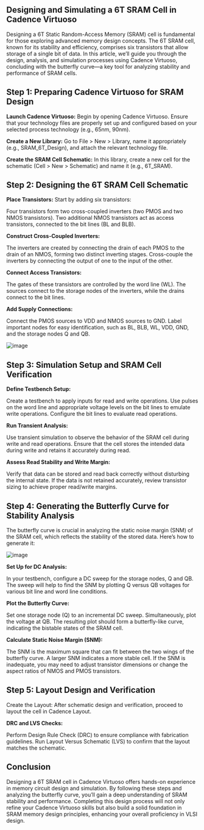 ## Designing and Simulating a 6T SRAM Cell in Cadence Virtuoso

Designing a 6T Static Random-Access Memory (SRAM) cell is fundamental for those exploring advanced memory design concepts. The 6T SRAM cell, known for its stability and efficiency, comprises six transistors that allow storage of a single bit of data. In this article, we’ll guide you through the design, analysis, and simulation processes using Cadence Virtuoso, concluding with the butterfly curve—a key tool for analyzing stability and performance of SRAM cells.

## Step 1: Preparing Cadence Virtuoso for SRAM Design

**Launch Cadence Virtuoso:** Begin by opening Cadence Virtuoso. Ensure that your technology files are properly set up and configured based on your selected process technology (e.g., 65nm, 90nm).

**Create a New Library:** Go to File > New > Library, name it appropriately (e.g., SRAM_6T_Design), and attach the relevant technology file.

**Create the SRAM Cell Schematic:** In this library, create a new cell for the schematic (Cell > New > Schematic) and name it (e.g., 6T_SRAM).

## Step 2: Designing the 6T SRAM Cell Schematic

**Place Transistors:** Start by adding six transistors:

Four transistors form two cross-coupled inverters (two PMOS and two NMOS transistors).
Two additional NMOS transistors act as access transistors, connected to the bit lines (BL and BLB).

**Construct Cross-Coupled Inverters:**

The inverters are created by connecting the drain of each PMOS to the drain of an NMOS, forming two distinct inverting stages.
Cross-couple the inverters by connecting the output of one to the input of the other.

**Connect Access Transistors:**

The gates of these transistors are controlled by the word line (WL).
The sources connect to the storage nodes of the inverters, while the drains connect to the bit lines.

**Add Supply Connections:**

Connect the PMOS sources to VDD and NMOS sources to GND.
Label important nodes for easy identification, such as BL, BLB, WL, VDD, GND, and the storage nodes Q and QB.

![image](https://github.com/user-attachments/assets/52bead66-6116-4bcf-93ab-6a32b9cf5e2d)


## Step 3: Simulation Setup and SRAM Cell Verification

**Define Testbench Setup:**

Create a testbench to apply inputs for read and write operations.
Use pulses on the word line and appropriate voltage levels on the bit lines to emulate write operations.
Configure the bit lines to evaluate read operations.

**Run Transient Analysis:**

Use transient simulation to observe the behavior of the SRAM cell during write and read operations.
Ensure that the cell stores the intended data during write and retains it accurately during read.

**Assess Read Stability and Write Margin:**

Verify that data can be stored and read back correctly without disturbing the internal state.
If the data is not retained accurately, review transistor sizing to achieve proper read/write margins.

## Step 4: Generating the Butterfly Curve for Stability Analysis

The butterfly curve is crucial in analyzing the static noise margin (SNM) of the SRAM cell, which reflects the stability of the stored data. Here’s how to generate it:

![image](https://github.com/user-attachments/assets/41dfa4ed-6258-4167-b7ed-cccb2cbcf566)

**Set Up for DC Analysis:**

In your testbench, configure a DC sweep for the storage nodes, Q and QB.
The sweep will help to find the SNM by plotting Q versus QB voltages for various bit line and word line conditions.

**Plot the Butterfly Curve:**

Set one storage node (Q) to an incremental DC sweep.
Simultaneously, plot the voltage at QB.
The resulting plot should form a butterfly-like curve, indicating the bistable states of the SRAM cell.

**Calculate Static Noise Margin (SNM):**

The SNM is the maximum square that can fit between the two wings of the butterfly curve.
A larger SNM indicates a more stable cell. If the SNM is inadequate, you may need to adjust transistor dimensions or change the aspect ratios of NMOS and PMOS transistors.

## Step 5: Layout Design and Verification

Create the Layout: After schematic design and verification, proceed to layout the cell in Cadence Layout.

**DRC and LVS Checks:**

Perform Design Rule Check (DRC) to ensure compliance with fabrication guidelines.
Run Layout Versus Schematic (LVS) to confirm that the layout matches the schematic.

## Conclusion

Designing a 6T SRAM cell in Cadence Virtuoso offers hands-on experience in memory circuit design and simulation. By following these steps and analyzing the butterfly curve, you’ll gain a deep understanding of SRAM stability and performance. Completing this design process will not only refine your Cadence Virtuoso skills but also build a solid foundation in SRAM memory design principles, enhancing your overall proficiency in VLSI design.

